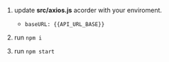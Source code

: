 1. update **src/axios.js** acorder with your enviroment.
    * `baseURL: {{API_URL_BASE}}`

2. run `npm i`
3. run `npm start`
